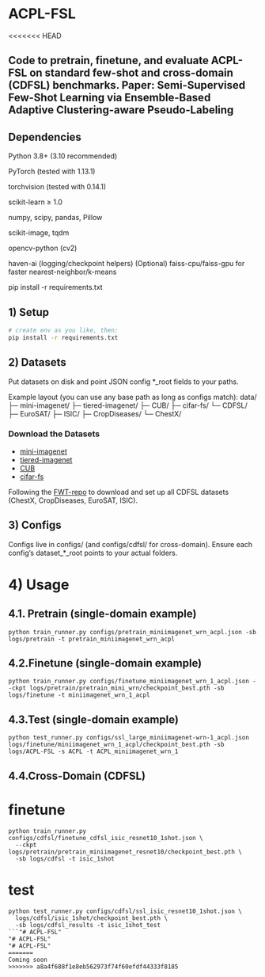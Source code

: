 # ACPL-FSL
<<<<<<< HEAD

Code to pretrain, finetune, and evaluate ACPL-FSL on standard few-shot and cross-domain (CDFSL) benchmarks.
Paper: Semi-Supervised Few-Shot Learning via Ensemble-Based Adaptive Clustering-aware Pseudo-Labeling
---

## Dependencies

Python 3.8+ (3.10 recommended)

PyTorch (tested with 1.13.1)

torchvision (tested with 0.14.1)

scikit-learn ≥ 1.0

numpy, scipy, pandas, Pillow

scikit-image, tqdm

opencv-python (cv2)

haven-ai (logging/checkpoint helpers)
(Optional) faiss-cpu/faiss-gpu for faster nearest-neighbor/k-means 

pip install -r requirements.txt


## 1) Setup

```bash
# create env as you like, then:
pip install -r requirements.txt
```


## 2) Datasets

Put datasets on disk and point JSON config *_root fields to your paths.

Example layout (you can use any base path as long as configs match):
data/
├─ mini-imagenet/
├─ tiered-imagenet/
├─ CUB/
├─ cifar-fs/
└─ CDFSL/
   ├─ EuroSAT/
   ├─ ISIC/
   ├─ CropDiseases/
   └─ ChestX/


### Download the Datasets

* [mini-imagenet](https://github.com/renmengye/few-shot-ssl-public#miniimagenet) 
* [tiered-imagenet](https://github.com/renmengye/few-shot-ssl-public#tieredimagenet)
* [CUB](https://github.com/wyharveychen/CloserLookFewShot/tree/master/filelists/CUB)
* [cifar-fs](https://github.com/bertinetto/r2d2#cifar-fs)

Following the [FWT-repo](https://github.com/hytseng0509/CrossDomainFewShot) to download and set up all CDFSL datasets (ChestX, CropDiseases, EuroSAT, ISIC).

## 3) Configs

Configs live in configs/ (and configs/cdfsl/ for cross-domain).
Ensure each config’s dataset_*_root points to your actual folders.


# 4) Usage

## 4.1. Pretrain (single-domain example)
```
python train_runner.py configs/pretrain_miniimagenet_wrn_acpl.json -sb logs/pretrain -t pretrain_miniimagenet_wrn_acpl
```
## 4.2.Finetune (single-domain example)
```
python train_runner.py configs/finetune_miniimagenet_wrn_1_acpl.json --ckpt logs/pretrain/pretrain_mini_wrn/checkpoint_best.pth -sb logs/finetune -t miniimagenet_wrn_1_acpl
```
## 4.3.Test (single-domain example)
```
python test_runner.py configs/ssl_large_miniimagenet-wrn-1_acpl.json logs/finetune/miniimagenet_wrn_1_acpl/checkpoint_best.pth -sb logs/ACPL-FSL -s ACPL -t ACPL_miniimagenet_wrn_1
```
## 4.4.Cross-Domain (CDFSL)

# finetune
```
python train_runner.py configs/cdfsl/finetune_cdfsl_isic_resnet10_1shot.json \
  --ckpt logs/pretrain/pretrain_miniimagenet_resnet10/checkpoint_best.pth \
  -sb logs/cdfsl -t isic_1shot
```
# test
```
python test_runner.py configs/cdfsl/ssl_isic_resnet10_1shot.json \
  logs/cdfsl/isic_1shot/checkpoint_best.pth \
  -sb logs/cdfsl_results -t isic_1shot_test
```"# ACPL-FSL" 
"# ACPL-FSL" 
"# ACPL-FSL" 
=======
Coming soon
>>>>>>> a8a4f688f1e8eb562973f74f60efdf44333f8185
